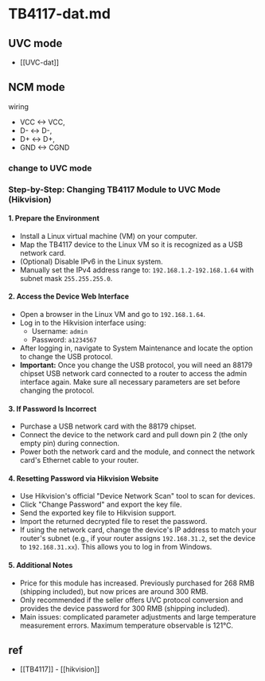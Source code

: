 
# TB4117-dat.md

## UVC mode 

- [[UVC-dat]]

## NCM mode 

wiring 

- VCC <-> VCC, 
- D- <-> D-, 
- D+ <-> D+,
- GND <-> CGND

### change to UVC mode 

### Step-by-Step: Changing TB4117 Module to UVC Mode (Hikvision)

#### 1. Prepare the Environment

- Install a Linux virtual machine (VM) on your computer.
- Map the TB4117 device to the Linux VM so it is recognized as a USB network card.
- (Optional) Disable IPv6 in the Linux system.
- Manually set the IPv4 address range to: `192.168.1.2-192.168.1.64` with subnet mask `255.255.255.0`.

#### 2. Access the Device Web Interface

- Open a browser in the Linux VM and go to `192.168.1.64`.
- Log in to the Hikvision interface using:
  - Username: `admin`
  - Password: `a1234567`
- After logging in, navigate to System Maintenance and locate the option to change the USB protocol.
- **Important:** Once you change the USB protocol, you will need an 88179 chipset USB network card connected to a router to access the admin interface again. Make sure all necessary parameters are set before changing the protocol.

#### 3. If Password Is Incorrect

- Purchase a USB network card with the 88179 chipset.
- Connect the device to the network card and pull down pin 2 (the only empty pin) during connection.
- Power both the network card and the module, and connect the network card's Ethernet cable to your router.

#### 4. Resetting Password via Hikvision Website

- Use Hikvision's official "Device Network Scan" tool to scan for devices.
- Click "Change Password" and export the key file.
- Send the exported key file to Hikvision support.
- Import the returned decrypted file to reset the password.
- If using the network card, change the device's IP address to match your router's subnet (e.g., if your router assigns `192.168.31.2`, set the device to `192.168.31.xx`). This allows you to log in from Windows.

#### 5. Additional Notes

- Price for this module has increased. Previously purchased for 268 RMB (shipping included), but now prices are around 300 RMB.
- Only recommended if the seller offers UVC protocol conversion and provides the device password for 300 RMB (shipping included).
- Main issues: complicated parameter adjustments and large temperature measurement errors. Maximum temperature observable is 121°C.




## ref 


- [[TB4117]] - [[hikvision]]